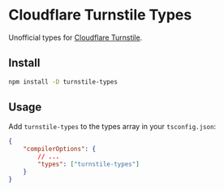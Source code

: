 # Cloudflare Turnstile Types

Unofficial types for [Cloudflare Turnstile](https://challenges.cloudflare.com/).

## Install

```sh
npm install -D turnstile-types
```

## Usage

Add `turnstile-types` to the types array in your `tsconfig.json`:

```json
{
	"compilerOptions": {
		// ...
		"types": ["turnstile-types"]
	}
}
```
